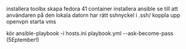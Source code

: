 installera toolbx
skapa fedora 41 container
installera ansible
se till att användaren på den lokala datorn har rätt sshnyckel i .ssh/
koppla upp openvpn
starta vms

kör ansible-playbook -i hosts.ini playbook.yml --ask-become-pass (5Eptember!)

